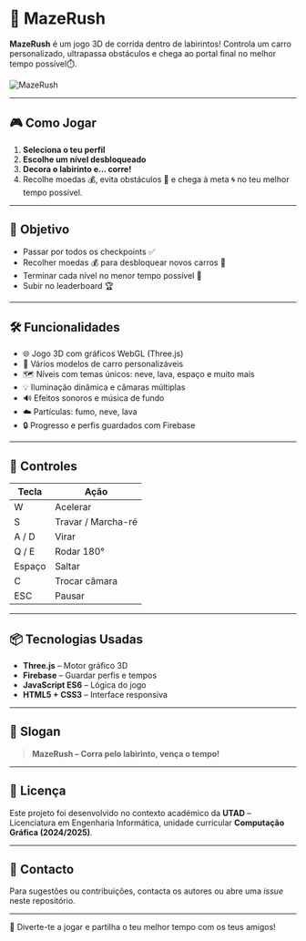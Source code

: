 # 🚗 MazeRush

**MazeRush** é um jogo 3D de corrida dentro de labirintos! Controla um carro personalizado, ultrapassa obstáculos e chega ao portal final no melhor tempo possível⏱️.

![MazeRush](MazeRush.png)

---

## 🎮 Como Jogar

1. **Seleciona o teu perfil**
2. **Escolhe um nível desbloqueado**
3. **Decora o labirinto e... corre!**
4. Recolhe moedas 💰, evita obstáculos 🚧 e chega à meta 🌀 no teu melhor tempo possível.

---

## 🎯 Objetivo

- Passar por todos os checkpoints ✅
- Recolher moedas 💰 para desbloquear novos carros 🚙
- Terminar cada nível no menor tempo possível 🏁
- Subir no leaderboard 🏆

---

## 🛠️ Funcionalidades

- 🌐 Jogo 3D com gráficos WebGL (Three.js)
- 🚗 Vários modelos de carro personalizáveis
- 🗺️ Níveis com temas únicos: neve, lava, espaço e muito mais
- 💡 Iluminação dinâmica e câmaras múltiplas
- 🔊 Efeitos sonoros e música de fundo
- ☁️ Partículas: fumo, neve, lava
- 🔒 Progresso e perfis guardados com Firebase

---

## 🧠 Controles

| Tecla   | Ação              |
| ------- | ------------------- |
| W       | Acelerar            |
| S       | Travar / Marcha-ré |
| A / D   | Virar               |
| Q / E   | Rodar 180°         |
| Espaço | Saltar              |
| C       | Trocar câmara      |
| ESC     | Pausar              |

---

## 📦 Tecnologias Usadas

- **Three.js** – Motor gráfico 3D
- **Firebase** – Guardar perfis e tempos
- **JavaScript ES6** – Lógica do jogo
- **HTML5 + CSS3** – Interface responsiva

---


## 🏁 Slogan

> **MazeRush – Corra pelo labirinto, vença o tempo!**

---

## 📄 Licença

Este projeto foi desenvolvido no contexto académico da **UTAD** – Licenciatura em Engenharia Informática, unidade curricular **Computação Gráfica (2024/2025)**.

---

## 💬 Contacto

Para sugestões ou contribuições, contacta os autores ou abre uma _issue_ neste repositório.

---

🎉 Diverte-te a jogar e partilha o teu melhor tempo com os teus amigos!
